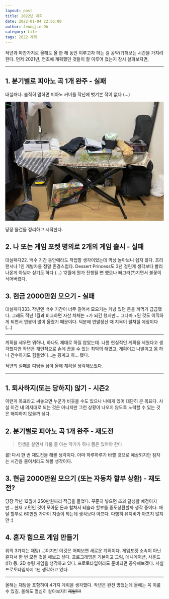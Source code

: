 ```yaml
---
layout: post
title: 2022년 계획
date: 2022-01-04 22:56:00
author: Jeongjin Oh
category: Life
tags: 2022 계획
---
```


작년과 마찬가지로 올해도 올 한 해 동안 이루고자 하는 걸 공약(?)해보는 시간을 가지려 한다. 먼저 2021년, 연초에 계획했던 것들이 잘 이루어 졌는지 잠시 살펴보자면,

---

## 1. 분기별로 피아노 곡 1개 완주 - 실패

대실패다. 솔직히 말하면 피아노 커버를 작년에 벗겨본 적이 없다 (...)

![현재 피아노 상태](/images/2022-1-1-Plan-of-2022/1.jpg)

당장 물건들 정리하고 시작한다.

## 2. 나 또는 게임 포켓 명의로 2개의 게임 출시 - 실패

대실패다22. 백수 기간 동안에라도 작업할 생각이었는데 막상 놀아보니 쉽지 않다. 프리랜서나 1인 개발자들 정말 존경스럽다. Dessert Princess도 3년 걸린게 생각보다 빨리 나온게 아닐까 싶기도 하다 (...) 12월에 뭔가 진행될 뻔 했으나 빠그라(?)지면서 불꽃이 식어버렸다.

## 3. 현금 2000만원 모으기 - 실패

대실패다333. 작년엔 백수 기간이 너무 길어서 모으기는 커녕 있던 돈을 까먹기 급급했다. 그래도 작년 1월과 비교하면 자산 차체는 +가 되긴 했지만... 그나마 +된 것도 이직하게 되면서 연봉이 많이 올랐기 때문이다. 덕분에 연말정산 때 지옥이 펼쳐질 예정이다 (...)

---

계획을 세우면 뭐하나, 하나도 제대로 하질 않았는데. 나름 현실적인 계획을 세웠다고 생각했지만 작년은 개인적으로 손에 꼽을 수 있는 최악의 해였고, 계획이고 나발이고 몸 하나 간수하기도 힘들었다...는 핑계고 하... 됐다.

작년의 실패를 디딤돌 삼아 올해 계획을 생각해보았다.

---

## 1. 퇴사하지(또는 당하지) 않기 - 시즌2

이런게 목표라고 써놓으면 누군가 비웃을 수도 있으나 나에게 있어 대단히 큰 목표다. 사실 이건 내 의지대로 되는 것은 아니지만 그런 상황이 나오지 않도록 노력할 수 있는 것은 해야하지 않을까 싶다.

## 2. 분기별로 피아노 곡 1개 완주 - 재도전

> 인생을 살면서 다룰 줄 아는 악기가 하나 쯤은 있어야 한다

를! 다시 한 번 재도전을 해볼 생각이다. 아마 하루하루가 바쁠 것으로 예상되지만 잠자는 시간을 줄여서라도 해볼 생각이다.

## 3. 현금 2000만원 모으기 (또는 자동차 할부 상환) - 재도전?

당장 작년 12월에 250만원짜리 적금을 들었다. 꾸준히 넣으면 초과 달성할 예정이지만... 현재 고민인 것이 모아둔 돈과 합쳐서 테슬라 할부를 중도상환할까 생각 중이다. 매 달 할부로 60만원 가까이 지출이 되는데 생각보다 아프다. 다행히 유지비가 아프지 않지만 :)

## 4. 혼자 힘으로 게임 만들기

위의 3가지는 재탕(...)이지만 이것은 어찌보면 새로운 계획이다. 게임포켓 소속이 아닌 혼자서 한 번 모든 것을 해보고 싶다. 프로그래밍은 기본이고 그림, 애니메이션, 사운드(!?) 등. 2D 슈팅 게임을 생각하고 있다. 프로토타입이라도 준비되면 공유해보겠다. 사실 프로토타입까지 1년 생각하고 있다.

---

올해는 재탕을 포함하여 4가지 계획을 생각했다. 작년은 완전 망했는데 올해는 꼭 이룰 수 있길. 올해도 열심히 살아보자!! ~~제발!!!!~~
